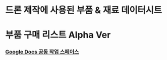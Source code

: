 # 드론 제작에 사용된 부품 & 재료 데이터시트

# 부품 구매 리스트 Alpha Ver
### [Google Docs 공동 작업 스페이스](https://docs.google.com/document/d/1nRSHEwY58dq7X9sT-Ti1DcgDuFTPXgdPE8P0EUMgVt0/edit?usp=sharing)
